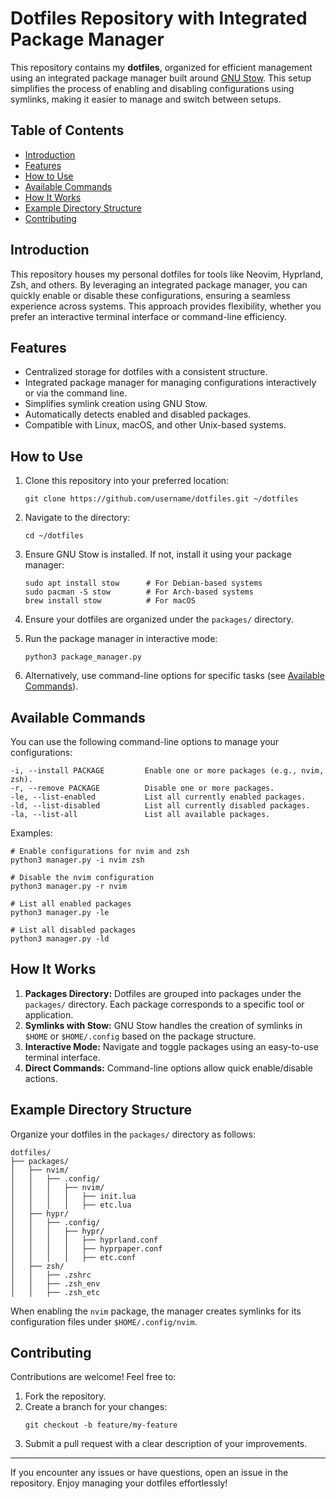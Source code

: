 # Dotfiles Repository with Integrated Package Manager

This repository contains my **dotfiles**, organized for efficient management using an integrated package manager built around [GNU Stow](https://www.gnu.org/software/stow/). This setup simplifies the process of enabling and disabling configurations using symlinks, making it easier to manage and switch between setups.

## Table of Contents

- [Introduction](#introduction)
- [Features](#features)
- [How to Use](#how-to-use)
- [Available Commands](#available-commands)
- [How It Works](#how-it-works)
- [Example Directory Structure](#example-directory-structure)
- [Contributing](#contributing)

## Introduction

This repository houses my personal dotfiles for tools like Neovim, Hyprland, Zsh, and others. By leveraging an integrated package manager, you can quickly enable or disable these configurations, ensuring a seamless experience across systems. This approach provides flexibility, whether you prefer an interactive terminal interface or command-line efficiency.

## Features

- Centralized storage for dotfiles with a consistent structure.
- Integrated package manager for managing configurations interactively or via the command line.
- Simplifies symlink creation using GNU Stow.
- Automatically detects enabled and disabled packages.
- Compatible with Linux, macOS, and other Unix-based systems.

## How to Use

1. Clone this repository into your preferred location:
   ```
   git clone https://github.com/username/dotfiles.git ~/dotfiles
   ```

2. Navigate to the directory:
   ```
   cd ~/dotfiles
   ```

3. Ensure GNU Stow is installed. If not, install it using your package manager:
   ```
   sudo apt install stow      # For Debian-based systems
   sudo pacman -S stow        # For Arch-based systems
   brew install stow          # For macOS
   ```

4. Ensure your dotfiles are organized under the `packages/` directory.

5. Run the package manager in interactive mode:
   ```
   python3 package_manager.py
   ```

6. Alternatively, use command-line options for specific tasks (see [Available Commands](#available-commands)).

## Available Commands

You can use the following command-line options to manage your configurations:

```
-i, --install PACKAGE         Enable one or more packages (e.g., nvim, zsh).
-r, --remove PACKAGE          Disable one or more packages.
-le, --list-enabled           List all currently enabled packages.
-ld, --list-disabled          List all currently disabled packages.
-la, --list-all               List all available packages.
```

Examples:
```
# Enable configurations for nvim and zsh
python3 manager.py -i nvim zsh

# Disable the nvim configuration
python3 manager.py -r nvim

# List all enabled packages
python3 manager.py -le

# List all disabled packages
python3 manager.py -ld
```

## How It Works

1. **Packages Directory:** Dotfiles are grouped into packages under the `packages/` directory. Each package corresponds to a specific tool or application.
2. **Symlinks with Stow:** GNU Stow handles the creation of symlinks in `$HOME` or `$HOME/.config` based on the package structure.
3. **Interactive Mode:** Navigate and toggle packages using an easy-to-use terminal interface.
4. **Direct Commands:** Command-line options allow quick enable/disable actions.

## Example Directory Structure

Organize your dotfiles in the `packages/` directory as follows:
```
dotfiles/
├── packages/
│   ├── nvim/
│   │   ├── .config/
│   │   │   ├── nvim/
│   │   │   │   ├── init.lua
│   │   │   │   ├── etc.lua
│   ├── hypr/
│   │   ├── .config/
│   │   │   ├── hypr/
│   │   │   │   ├── hyprland.conf
│   │   │   │   ├── hyprpaper.conf
│   │   │   │   ├── etc.conf
│   ├── zsh/
│   │   ├── .zshrc
│   │   ├── .zsh_env
│   │   ├── .zsh_etc
```

When enabling the `nvim` package, the manager creates symlinks for its configuration files under `$HOME/.config/nvim`.

## Contributing

Contributions are welcome! Feel free to:

1. Fork the repository.
2. Create a branch for your changes:
   ```
   git checkout -b feature/my-feature
   ```
3. Submit a pull request with a clear description of your improvements.

---

If you encounter any issues or have questions, open an issue in the repository. Enjoy managing your dotfiles effortlessly!
